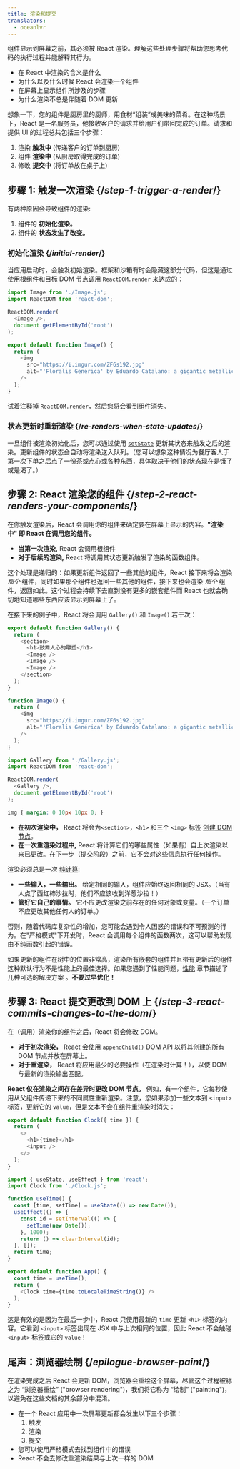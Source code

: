 ```yaml
---
title: 渲染和提交
translators:
  - oceanlvr
---
```


<Intro>

组件显示到屏幕之前，其必须被 React 渲染。理解这些处理步骤将帮助您思考代码的执行过程并能解释其行为。

</Intro>

<YouWillLearn>

* 在 React 中渲染的含义是什么
* 为什么以及什么时候 React 会渲染一个组件
* 在屏幕上显示组件所涉及的步骤
* 为什么渲染不总是伴随着 DOM 更新

</YouWillLearn>

想象一下，您的组件是厨房里的厨师，用食材“组装”成美味的菜肴。在这种场景下，React 是一名服务员，他接收客户的请求并给用户们带回完成的订单。请求和提供 UI 的过程总共包括三个步骤： 

1. 渲染 **触发中** (传递客户的订单到厨房)
2. 组件 **渲染中** (从厨房取得完成的订单)
3. 修改 **提交中** (将订单放在桌子上)

<IllustrationBlock sequential>
  <Illustration caption="触发" alt="React as a server in a restaurant, fetching orders from the users and delivering them to the Component Kitchen." src="/images/docs/illustrations/i_render-and-commit1.png" />
  <Illustration caption="渲染" alt="The Card Chef gives React a fresh Card component." src="/images/docs/illustrations/i_render-and-commit2.png" />
  <Illustration caption="提交" alt="React delivers the Card to the user at their table." src="/images/docs/illustrations/i_render-and-commit3.png" />
</IllustrationBlock>

## 步骤 1: 触发一次渲染 {/*step-1-trigger-a-render*/}

有两种原因会导致组件的渲染:

1. 组件的 **初始化渲染。**
2. 组件的 **状态发生了改变。**

### 初始化渲染 {/*initial-render*/}

当应用启动时，会触发初始渲染。框架和沙箱有时会隐藏这部分代码，但这是通过使用根组件和目标 DOM 节点调用 `ReactDOM.render` 来达成的：

<Sandpack>

```js index.js active
import Image from './Image.js';
import ReactDOM from 'react-dom';

ReactDOM.render(
  <Image />,
  document.getElementById('root')
);
```

```js Image.js
export default function Image() {
  return (
    <img
      src="https://i.imgur.com/ZF6s192.jpg"
      alt="'Floralis Genérica' by Eduardo Catalano: a gigantic metallic flower sculpture with reflective petals"
    />
  );
}
```

</Sandpack>

试着注释掉 `ReactDOM.render`，然后您将会看到组件消失。

### 状态更新时重新渲染 {/*re-renders-when-state-updates*/}

一旦组件被渲染初始化后，您可以通过使用 [`setState`](reference/setstate) 更新其状态来触发之后的渲染。更新组件的状态会自动将渲染送入队列。（您可以想象这种情况为餐厅客人于第一次下单之后点了一份茶或点心或各种东西，具体取决于他们的状态现在是饿了或是渴了。）

<IllustrationBlock sequential>
  <Illustration caption="状态更新..." alt="React as a server in a restaurant, serving a Card UI to the user, represented as a patron with a cursor for their head. They patron expresses they want a pink card, not a black one!" src="/images/docs/illustrations/i_rerender1.png" />
  <Illustration caption="...触发..." alt="React returns to the Component Kitchen and tells the Card Chef they need a pink Card." src="/images/docs/illustrations/i_rerender2.png" />
  <Illustration caption="...渲染!" alt="The Card Chef gives React the pink Card." src="/images/docs/illustrations/i_rerender3.png" />
</IllustrationBlock>

## 步骤 2: React 渲染您的组件 {/*step-2-react-renders-your-components*/}

在你触发渲染后，React 会调用你的组件来确定要在屏幕上显示的内容。**"渲染中" 即 React 在调用您的组件。** 

* **当第一次渲染,** React 会调用根组件
* **对于后续的渲染,** React 将调用其状态更新触发了渲染的函数组件。

这个处理是递归的：如果更新组件返回了一些其他的组件，React 接下来将会渲染 _那个_ 组件，同时如果那个组件也返回一些其他的组件，接下来也会渲染 _那个_ 组件，返回如此。这个过程会持续下去直到没有更多的嵌套组件而 React 也就会确切地知道哪些东西应该显示到屏幕上了。

在接下来的例子中，React 将会调用 `Gallery()` 和 `Image()` 若干次：

<Sandpack>

```js Gallery.js active
export default function Gallery() {
  return (
    <section>
      <h1>鼓舞人心的雕塑</h1>
      <Image />
      <Image />
      <Image />
    </section>
  );
}

function Image() {
  return (
    <img
      src="https://i.imgur.com/ZF6s192.jpg"
      alt="'Floralis Genérica' by Eduardo Catalano: a gigantic metallic flower sculpture with reflective petals"
    />
  );
}
```

```js index.js
import Gallery from './Gallery.js';
import ReactDOM from 'react-dom';

ReactDOM.render(
  <Gallery />,
  document.getElementById('root')
);
```

```css
img { margin: 0 10px 10px 0; }
```

</Sandpack>

* **在初次渲染中，** React 将会为`<section>`，`<h1>` 和三个 `<img>` 标签 [创建 DOM 节点](https://developer.mozilla.org/docs/Web/API/Document/createElement)。
* **在一次重渲染过程中,** React 将计算它们的哪些属性（如果有）自上次渲染以来已更改。在下一步（提交阶段）之前，它不会对这些信息执行任何操作。

<Gotcha>

渲染必须总是一次 [纯计算](/learn/keeping-components-pure):

* **一些输入，一些输出。** 给定相同的输入，组件应始终返回相同的 JSX。（当有人点了西红柿沙拉时，他们不应该收到洋葱沙拉！）
* **管好它自己的事情。** 它不应更改渲染之前存在的任何对象或变量。（一个订单不应更改其他任何人的订单。）

否则，随着代码库复杂性的增加，您可能会遇到令人困惑的错误和不可预测的行为。在"严格模式"下开发时，React 会调用每个组件的函数两次，这可以帮助发现由不纯函数引起的错误。

</Gotcha>

<DeepDive title="性能优化">

如果更新的组件在树中的位置非常高，渲染所有嵌套的组件并且带有更新后的组件这种默认行为不是性能上的最佳选择。如果您遇到了性能问题，[性能](/learn/performance) 章节描述了几种可选的解决方案 。**不要过早优化！**

</DeepDive>

## 步骤 3: React 提交更改到 DOM 上 {/*step-3-react-commits-changes-to-the-dom*/}

在（调用）渲染你的组件之后，React 将会修改 DOM。

* **对于初次渲染，** React 会使用 [`appendChild()`](https://developer.mozilla.org/docs/Web/API/Node/appendChild) DOM API 以将其创建的所有 DOM 节点并放在屏幕上。
* **对于重渲染，** React 将应用最少的必要操作（在渲染时计算！），以使 DOM 与最新的渲染输出匹配。

**React 仅在渲染之间存在差异时更改 DOM 节点。** 例如，有一个组件，它每秒使用从父组件传递下来的不同属性重新渲染。注意，您如果添加一些文本到 `<input>` 标签，更新它的 `value`，但是文本不会在组件重渲染时消失：

<Sandpack>

```js Clock.js active
export default function Clock({ time }) {
  return (
    <>
      <h1>{time}</h1>
      <input />
    </>
  );
}
```

```js App.js hidden
import { useState, useEffect } from 'react';
import Clock from './Clock.js';

function useTime() {
  const [time, setTime] = useState(() => new Date());
  useEffect(() => {
    const id = setInterval(() => {
      setTime(new Date());
    }, 1000);
    return () => clearInterval(id);
  }, []);
  return time;
}

export default function App() {
  const time = useTime();
  return (
    <Clock time={time.toLocaleTimeString()} />
  );
}
```

</Sandpack>

这是有效的是因为在最后一步中，React 只使用最新的 `time` 更新 `<h1>` 标签的内容。它看到 `<input>` 标签出现在 JSX 中与上次相同的位置，因此 React 不会触碰 `<input>` 标签或它的 `value`！
## 尾声：浏览器绘制 {/*epilogue-browser-paint*/}

在渲染完成之后 React 会更新 DOM，浏览器会重绘这个屏幕，尽管这个过程被称之为 “浏览器重绘” ("browser rendering")，我们将它称为 “绘制” ("painting")，以避免在这些文档的其余部分中混淆。

<Illustration alt="A browser painting 'still life with card element'." src="/images/docs/illustrations/i_browser-paint.png" />

<Recap>

* 在一个 React 应用中一次屏幕更新都会发生以下三个步骤：
  1. 触发
  2. 渲染
  3. 提交
* 您可以使用严格模式去找到组件中的错误
* React 不会去修改重渲染结果与上次一样的 DOM

</Recap>

